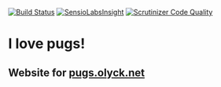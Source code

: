 [![Build Status](https://travis-ci.org/olyckne/pugs.svg)](https://travis-ci.org/olyckne/pugs)
[![SensioLabsInsight](https://insight.sensiolabs.com/projects/5e85b156-316b-4bec-9e8b-b85c05bb0f29/mini.png)](https://insight.sensiolabs.com/projects/5e85b156-316b-4bec-9e8b-b85c05bb0f29)
[![Scrutinizer Code Quality](https://scrutinizer-ci.com/g/olyckne/pugs/badges/quality-score.png?b=master)](https://scrutinizer-ci.com/g/olyckne/pugs/?branch=master)

# I love pugs!
## Website for [pugs.olyck.net](http://pugs.olyck.net)
